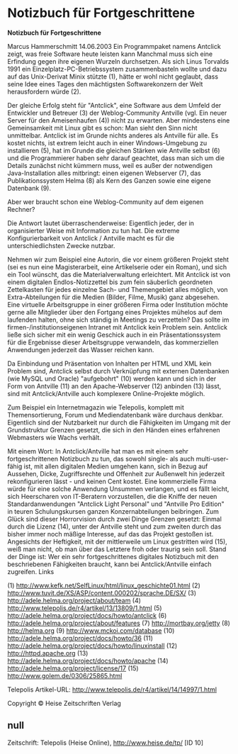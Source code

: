 # Notizbuch für Fortgeschrittene

**Notizbuch für Fortgeschrittene**

Marcus Hammerschmitt 14.06.2003
Ein Programmpaket namens Antclick zeigt, was freie Software heute leisten kann
Manchmal muss sich eine Erfindung gegen ihre eigenen Wurzeln durchsetzen. Als sich Linus Torvalds 1991 ein Einzelplatz-PC-Betriebssystem zusammenbasteln wollte und dazu auf das Unix-Derivat Minix stützte (1), hätte er wohl nicht geglaubt, dass seine Idee eines Tages den mächtigsten Softwarekonzern der Welt herausfordern würde (2).

Der gleiche Erfolg steht für "Antclick", eine Software aus dem Umfeld der Entwickler und Betreuer (3) der Weblog-Community Antville (vgl. Ein neuer Server für den Ameisenhaufen (4)) nicht zu erwarten. Aber mindestens eine Gemeinsamkeit mit Linux gibt es schon: Man sieht den Sinn nicht unmittelbar. Antclick ist im Grunde nichts anderes als Antville für alle. Es kostet nichts, ist extrem leicht auch in einer Windows-Umgebung zu installieren (5), hat im Grunde die gleichen Stärken wie Antville selbst (6) und die Programmierer haben sehr darauf geachtet, dass man sich um die Details zunächst nicht kümmern muss, weil es außer der notwendigen Java-Installation alles mitbringt: einen eigenen Webserver (7), das Publikationssystem Helma (8) als Kern des Ganzen sowie eine eigene Datenbank (9).

Aber wer braucht schon eine Weblog-Community auf dem eigenen Rechner?

Die Antwort lautet überraschenderweise: Eigentlich jeder, der in organisierter Weise mit Information zu tun hat. Die extreme Konfigurierbarkeit von Antclick / Antville macht es für die unterschiedlichsten Zwecke nutzbar.

Nehmen wir zum Beispiel eine Autorin, die vor einem größeren Projekt steht (sei es nun eine Magisterarbeit, eine Artikelserie oder ein Roman), und sich ein Tool wünscht, das die Materialverwaltung erleichtert. Mit Antclick ist von einem digitalen Endlos-Notizzettel bis zum fein säuberlich geordneten Zettelkasten für jedes einzelne Sach- und Themengebiet alles möglich, von Extra-Abteilungen für die Medien (Bilder, Filme, Musik) ganz abgesehen. Eine virtuelle Arbeitsgruppe in einer größeren Firma oder Institution möchte gerne alle Mitglieder über den Fortgang eines Projektes mühelos auf dem laufenden halten, ohne sich ständig in Meetings zu verzetteln? Das sollte im firmen-/institutionseigenen Intranet mit Antclick kein Problem sein. Antclick ließe sich sicher mit ein wenig Geschick auch in ein Präsentationssystem für die Ergebnisse dieser Arbeitsgruppe verwandeln, das kommerziellen Anwendungen jederzeit das Wasser reichen kann.

Da Einbindung und Präsentation von Inhalten per HTML und XML kein Problem sind, Antclick selbst durch Verknüpfung mit externen Datenbanken (wie MySQL und Oracle) "aufgebohrt" (10) werden kann und sich in der Form von Antville (11) an den Apache-Webserver (12) anbinden (13) lässt, sind mit Antclick/Antville auch komplexere Online-Projekte möglich.

Zum Beispiel ein Internetmagazin wie Telepolis, komplett mit Themensortierung, Forum und Mediendatenbank wäre durchaus denkbar. Eigentlich sind der Nutzbarkeit nur durch die Fähigkeiten im Umgang mit der Grundstruktur Grenzen gesetzt, die sich in den Händen eines erfahrenen Webmasters wie Wachs verhält.

Mit einem Wort: In Antclick/Antville hat man es mit einem sehr fortgeschrittenen Notizbuch zu tun, das sowohl single- als auch multi-user-fähig ist, mit allen digitalen Medien umgehen kann, sich in Bezug auf Aussehen, Dicke, Zugriffsrechte und Offenheit zur Außenwelt hin jederzeit rekonfigurieren lässt - und keinen Cent kostet. Eine kommerzielle Firma würde für eine solche Anwendung Unsummen verlangen, und es fällt leicht, sich Heerscharen von IT-Beratern vorzustellen, die die Kniffe der neuen Standardanwendungen "Antclick Light Personal" und "Antville Pro Edition" in teuren Schulungskursen ganzen Konzernabteilungen beibringen. Zum Glück sind dieser Horrorvision durch zwei Dinge Grenzen gesetzt: Einmal durch die Lizenz (14), unter der Antville steht und zum zweiten durch das bisher immer noch mäßige Interesse, auf das das Projekt gestoßen ist. Angesichts der Heftigkeit, mit der mittlerweile um Linux gestritten wird (15), weiß man nicht, ob man über das Letztere froh oder traurig sein soll. Stand der Dinge ist: Wer ein sehr fortgeschrittenes digitales Notizbuch mit den beschriebenen Fähigkeiten braucht, kann bei Antclick/Antville einfach zugreifen.
Links

(1) http://www.kefk.net/SelfLinux/html/linux_geschichte01.html
(2) http://www.tuvit.de/XS/ASP/content.000202/sprache.DE/SX/
(3) http://adele.helma.org/project/about/team
(4) http://www.telepolis.de/r4/artikel/13/13809/1.html
(5) http://adele.helma.org/project/docs/howto/antclick
(6) http://adele.helma.org/project/about/features
(7) http://mortbay.org/jetty
(8) http://helma.org
(9) http://www.mckoi.com/database
(10) http://adele.helma.org/project/docs/howto/36
(11) http://adele.helma.org/project/docs/howto/linuxinstall
(12) http://httpd.apache.org
(13) http://adele.helma.org/project/docs/howto/apache
(14) http://adele.helma.org/project/license/17
(15) http://www.golem.de/0306/25865.html

Telepolis Artikel-URL: http://www.telepolis.de/r4/artikel/14/14997/1.html

Copyright © Heise Zeitschriften Verlag

## null

Zeitschrift: Telepolis (Heise Online), http://www.heise.de/tp/ [ID 10]

